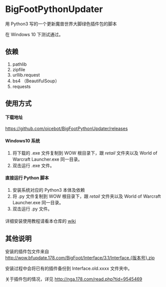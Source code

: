 # BigFootPythonUpdater

用 Python3 写的一个更新魔兽世界大脚绿色插件包的脚本

在 Windows 10 下测试通过。

## 依赖
1. pathlib
2. zipfile
3. urllib.request
4. bs4 （BeautifulSoup）
5. requests

## 使用方式

#### 下载地址

https://github.com/oicebot/BigFootPythonUpdater/releases 

#### Windows10 系统 
1. 将下载的 .exe 文件复制到 WOW 根目录下，跟 _retail_ 文件夹以及 World of Warcraft Launcher.exe 同一目录。
2. 双击运行 .exe 文件。

#### 直接运行 Python 脚本
1. 安装系统对应的 Python3 本体及依赖
2. 将 .py 文件复制到 WOW 根目录下，跟 _retail_ 文件夹以及 World of Warcraft Launcher.exe 同一目录。
3. 双击运行 .py 文件。

####
详细安装使用教程请看本仓库的 [wiki](https://github.com/oicebot/BigFootPythonUpdater/wiki)

## 其他说明

安装的插件包文件来自 http://wow.bfupdate.178.com/BigFoot/Interface/3.1/Interface.{版本号}.zip

安装过程中会将已有的插件备份到 Interface.old.xxxx 文件夹中。

关于插件包的情况，详见 http://nga.178.com/read.php?tid=9545469
